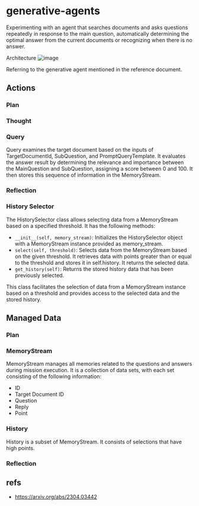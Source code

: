 # generative-agents
Experimenting with an agent that searches documents and asks questions repeatedly in response to the main question, automatically determining the optimal answer from the current documents or recognizing when there is no answer.

Architecture
![image](https://github.com/tmori/generative-agents/assets/164193/7beda2b2-a3ed-4f1f-af08-ab3ae578da74)

Referring to the generative agent mentioned in the reference document.

## Actions
### Plan

### Thought

### Query
Query examines the target document based on the inputs of TargetDocumentId, SubQuestion, and PromptQueryTemplate. It evaluates the answer result by determining the relevance and importance between the MainQuestion and SubQuestion, assigning a score between 0 and 100. It then stores this sequence of information in the MemoryStream.

### Reflection

### History Selector
The HistorySelector class allows selecting data from a MemoryStream based on a specified threshold. It has the following methods:

- `__init__(self, memory_stream)`: Initializes the HistorySelector object with a MemoryStream instance provided as memory_stream.
- `select(self, threshold)`: Selects data from the MemoryStream based on the given threshold. It retrieves data with points greater than or equal to the threshold and stores it in self.history. It returns the selected data.
- `get_history(self)`: Returns the stored history data that has been previously selected.

This class facilitates the selection of data from a MemoryStream instance based on a threshold and provides access to the selected data and the stored history.

## Managed Data

### Plan

### MemoryStream
MemoryStream manages all memories related to the questions and answers during mission execution.
It is a collection of data sets, with each set consisting of the following information:

- ID
- Target Document ID
- Question
- Reply
- Point

### History
History is a subset of MemoryStream. It consists of selections that have high points.

### Reflection

## refs
* https://arxiv.org/abs/2304.03442
